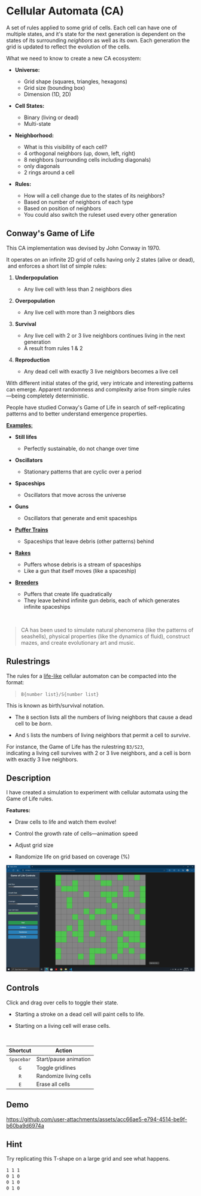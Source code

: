 # Cellular Automata (CA)

A set of rules applied to some grid of cells. Each cell can have one of multiple states, and it's state for the next generation is dependent on the states of its surrounding _neighbors_ as well as its own. Each generation the grid is updated to reflect the evolution of the cells.

What we need to know to create a new CA ecosystem:

- __Universe:__
	- Grid shape (squares, triangles, hexagons)
	- Grid size (bounding box)
	- Dimension (1D, 2D)

- __Cell States:__
	- Binary (living or dead)
	- Multi-state

- __Neighborhood:__
	- What is this visibility of each cell?
	- 4 orthogonal neighbors (up, down, left, right)
	- 8 neighbors (surrounding cells including diagonals)
	- only diagonals
	- 2 rings around a cell

- __Rules:__
	- How will a cell change due to the states of its neighbors?
	- Based on number of neighbors of each type
	- Based on position of neighbors
	- You could also switch the ruleset used every other generation

## Conway's Game of Life

This CA implementation was devised by John Conway in 1970.

It operates on an infinite 2D grid of cells having only 2 states (alive or dead),  
&nbsp;and enforces a short list of simple rules:

1. __Underpopulation__
	- Any live cell with less than 2 neighbors dies

1. __Overpopulation__
	- Any live cell with more than 3 neighbors dies

1. __Survival__
	- Any live cell with 2 or 3 live neighbors continues living in the next generation
	- A result from rules 1 & 2

1. __Reproduction__
	- Any dead cell with exactly 3 live neighbors becomes a live cell


With different initial states of the grid, very intricate and interesting patterns can emerge.  Apparent randomness and complexity arise from simple rules—being completely deterministic.

People have studied Conway's Game of Life in search of self-replicating patterns and to better understand emergence properties.

[__Examples__:](https://en.wikipedia.org/wiki/Conway%27s_Game_of_Life#Examples_of_patterns)

- __Still lifes__
	- Perfectly sustainable, do not change over time

- __Oscillators__
	- Stationary patterns that are cyclic over a period

- __Spaceships__
	- Oscillators that move across the universe

- __Guns__
	- Oscillators that generate and emit spaceships

- [__Puffer Trains__](https://en.wikipedia.org/wiki/Puffer_train)
	- Spaceships that leave debris (other patterns) behind

- [__Rakes__](https://en.wikipedia.org/wiki/Rake_(cellular_automaton))
	- Puffers whose debris is a stream of spaceships
	- Like a gun that itself moves (like a spaceship)

- [__Breeders__](https://en.wikipedia.org/wiki/Breeder_(cellular_automaton))
	- Puffers that create life quadratically
	- They leave behind infinite gun debris, each of which generates infinite spaceships

<br>

> CA has been used to simulate natural phenomena (like the patterns of seashells), physical properties (like the dynamics of fluid), construct mazes, and create evolutionary art and music.

## Rulestrings

The rules for a [life-like](https://en.wikipedia.org/wiki/Life-like_cellular_automaton) cellular automaton can be compacted into the format:

> `B{number list}/S{number list}`

This is known as birth/survival notation.

- The `B` section lists all the numbers of living neighbors that cause a dead cell to be _born_. 

- And `S` lists the numbers of living neighbors that permit a cell to _survive_.

For instance, the Game of Life has the rulestring `B3/S23`,  
indicating a living cell survives with 2 or 3 live neighbors, and a cell is born with exactly 3 live neighbors.

## Description
I have created a simulation to experiment with cellular automata using the Game of Life rules.

__Features:__

- Draw cells to life and watch them evolve!

- Control the growth rate of cells—animation speed

- Adjust grid size

- Randomize life on grid based on coverage (%)

![Screenshot](./images/screenshot-1.png)

## Controls

Click and drag over cells to toggle their state.

- Starting a stroke on a dead cell will paint cells to life.

- Starting on a living cell will erase cells.

<br>

| Shortcut    | Action                      |
|:-----------:|-----------------------------|
| `Spacebar`  | Start/pause animation       |
| `G`         | Toggle gridlines            |
| `R`         | Randomize living cells      |
| `E`         | Erase all cells             |

## Demo

https://github.com/user-attachments/assets/acc66ae5-e794-4514-be9f-b60ba9d6974a

## Hint

Try replicating this T-shape on a large grid and see what happens.

```
1 1 1
0 1 0
0 1 0
0 1 0
```

